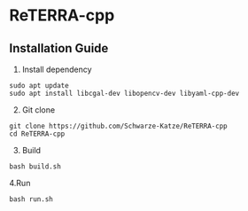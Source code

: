 # ReTERRA-cpp
## Installation Guide
1. Install dependency
```
sudo apt update
sudo apt install libcgal-dev libopencv-dev libyaml-cpp-dev
```
2. Git clone
```
git clone https://github.com/Schwarze-Katze/ReTERRA-cpp
cd ReTERRA-cpp
```
3. Build
```
bash build.sh
```
4.Run
```
bash run.sh
```
